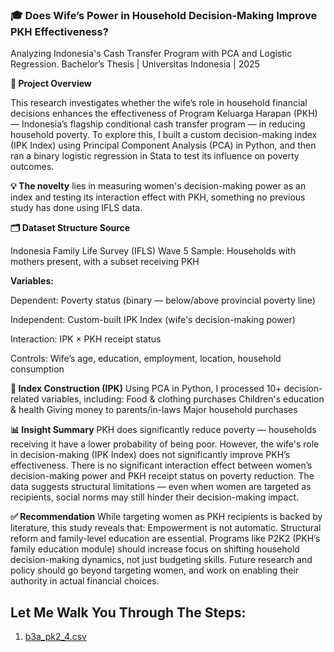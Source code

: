### 🎓 Does Wife’s Power in Household Decision-Making Improve PKH Effectiveness?
Analyzing Indonesia's Cash Transfer Program with PCA and Logistic Regression. 
Bachelor’s Thesis | Universitas Indonesia | 2025

**🧠 Project Overview**

This research investigates whether the wife’s role in household financial decisions enhances the effectiveness of Program Keluarga Harapan (PKH) — Indonesia’s flagship conditional cash transfer program — in reducing household poverty.
To explore this, I built a custom decision-making index (IPK Index) using Principal Component Analysis (PCA) in Python, and then ran a binary logistic regression in Stata to test its influence on poverty outcomes.

**💡 The novelty** lies in measuring women's decision-making power as an index and testing its interaction effect with PKH, something no previous study has done using IFLS data.

**🗂️ Dataset Structure Source** 

Indonesia Family Life Survey (IFLS) Wave 5
Sample: Households with mothers present, with a subset receiving PKH

**Variables:**

Dependent: Poverty status (binary — below/above provincial poverty line)

Independent: Custom-built IPK Index (wife's decision-making power)

Interaction: IPK × PKH receipt status

Controls: Wife’s age, education, employment, location, household consumption

**🧩 Index Construction (IPK)**
Using PCA in Python, I processed 10+ decision-related variables, including:
Food & clothing purchases
Children's education & health
Giving money to parents/in-laws
Major household purchases

**📊 Insight Summary**
PKH does significantly reduce poverty — households receiving it have a lower probability of being poor.
However, the wife's role in decision-making (IPK Index) does not significantly improve PKH’s effectiveness.
There is no significant interaction effect between women’s decision-making power and PKH receipt status on poverty reduction.
The data suggests structural limitations — even when women are targeted as recipients, social norms may still hinder their decision-making impact.

**✅ Recommendation**
While targeting women as PKH recipients is backed by literature, this study reveals that:
Empowerment is not automatic. Structural reform and family-level education are essential.
Programs like P2K2 (PKH’s family education module) should increase focus on shifting household decision-making dynamics, not just budgeting skills.
Future research and policy should go beyond targeting women, and work on enabling their authority in actual financial choices.

## Let Me Walk You Through The Steps:
1. [b3a_pk2_4.csv]()
